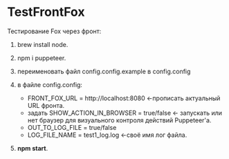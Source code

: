 # TestFrontFox
Тестирование Fox через фронт:
1) brew install node.
2) npm i puppeteer.
3) переименовать файл config.config.example в config.config
4) в файле config.config:
    * FRONT_FOX_URL = http://localhost:8080 <-прописать актуальный URL фронта.
    * задать SHOW_ACTION_IN_BROWSER = true/false <- запускать или нет браузер для визуального контроля действий Puppeteer'а.
    * OUT_TO_LOG_FILE = true/false
    * LOG_FILE_NAME = test1_log.log <-своё имя лог файла.

5) **npm start**.
